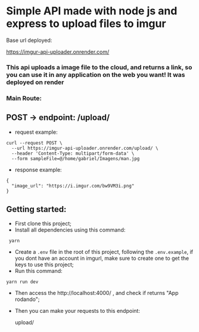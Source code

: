 # Simple API made with node js and express to upload files to imgur

Base url deployed:

https://imgur-api-uploader.onrender.com/

### This api uploads a image file to the cloud, and returns a link, so you can use it in any application on the web you want! It was deployed on render

### <strong>Main Route:</strong> 

## POST -> <strong>endpoint:</strong>  /upload/

- request example:
```
curl --request POST \
  --url https://imgur-api-uploader.onrender.com/upload/ \
  --header 'Content-Type: multipart/form-data' \
  --form sampleFile=@/home/gabriel/Imagens/man.jpg
```


- response example:

```
{
  "image_url": "https://i.imgur.com/bw9VM3i.png"
}
```

## Getting started:

- First clone this project;
- Install all dependencies using this command:
``` 
 yarn
```
- Create a ``.env`` file in the root of this project, following the ``.env.example``, if you dont have an account in imgurl, make sure to create one to get the keys to use this project;
- Run this command:
``` 
yarn run dev
```
- Then access the http://localhost:4000/ , and check if returns "App rodando";
- Then you can make your requests to this endpoint: 
  
  upload/ 
  
